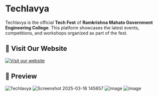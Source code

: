 # Techlavya

Techlavya is the official **Tech Fest** of **Ramkrishna Mahato Government Engineering College**. This platform showcases the latest events, competitions, and workshops organized as part of the fest.

## 🚀 Visit Our Website

[![Visit our website](https://vercel.com/button)](https://techlavya-rkmgec.com/)

## 🎨 Preview

![Techlavya](https://res.cloudinary.com/doyngc4te/image/upload/v1741849211/landing-page-techlavya_getetd.png)
![Screenshot 2025-03-18 145657](https://github.com/user-attachments/assets/5aed48fa-34ea-4488-ab61-7a383adfcbcc)
![image](https://github.com/user-attachments/assets/dd164f3a-1b16-4434-9228-b55ae59a02f7)
![image](https://github.com/user-attachments/assets/39f7e535-938d-46b2-b120-220022a8232b)


